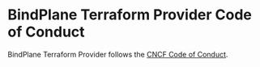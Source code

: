 # BindPlane Terraform Provider Code of Conduct

BindPlane Terraform Provider follows the [CNCF Code of Conduct](https://github.com/cncf/foundation/blob/master/code-of-conduct.md).
